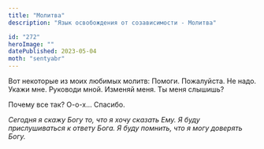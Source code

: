 ```yaml
---
title: "Молитва"
description: "Язык освобождения от созависимости - Молитва"

id: "272"
heroImage: ""
datePublished: 2023-05-04
moth: "sentyabr"
---
```


Вот некоторые из моих любимых молитв: Помоги. Пожалуйста. Не надо. Укажи мне.
Руководи мной. Изменяй меня. Ты меня слышишь?

Почему все так? О-о-х… Спасибо.

_Сегодня_ _я_ _скажу_ _Богу_ _то,_ _что_ _я_ _хочу_ _сказать_ _Ему._ _Я_
_буду_ _прислушиваться_ _к_ _ответу_ _Бога._ _Я_ _буду_ _помнить,_ _что_ _я_
_могу_ _доверять_ _Богу._
